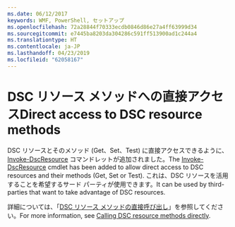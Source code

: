 ```yaml
---
ms.date: 06/12/2017
keywords: WMF, PowerShell, セットアップ
ms.openlocfilehash: 72a28844f70333ecdb0846d86e27a4ff63999d34
ms.sourcegitcommit: e7445ba8203da304286c591ff513900ad1c244a4
ms.translationtype: HT
ms.contentlocale: ja-JP
ms.lasthandoff: 04/23/2019
ms.locfileid: "62058167"
---
```

# <a name="direct-access-to-dsc-resource-methods"></a><span data-ttu-id="4c52a-102">DSC リソース メソッドへの直接アクセス</span><span class="sxs-lookup"><span data-stu-id="4c52a-102">Direct access to DSC resource methods</span></span>


<span data-ttu-id="4c52a-103">DSC リソースとそのメソッド (Get、Set、Test) に直接アクセスできるように、[Invoke-DscResource](https://technet.microsoft.com/library/mt517869.aspx) コマンドレットが追加されました。</span><span class="sxs-lookup"><span data-stu-id="4c52a-103">The [Invoke-DscResource](https://technet.microsoft.com/library/mt517869.aspx) cmdlet has been added to allow direct access to DSC resources and their methods (Get, Set or Test).</span></span> <span data-ttu-id="4c52a-104">これは、DSC リソースを活用することを希望するサード パーティが使用できます。</span><span class="sxs-lookup"><span data-stu-id="4c52a-104">It can be used by third-parties that want to take advantage of DSC resources.</span></span>

<span data-ttu-id="4c52a-105">詳細については、「[DSC リソース メソッドの直接呼び出し](https://msdn.microsoft.com/powershell/dsc/directcallresource)」を参照してください。</span><span class="sxs-lookup"><span data-stu-id="4c52a-105">For more information, see [Calling DSC resource methods directly](https://msdn.microsoft.com/powershell/dsc/directcallresource).</span></span>
